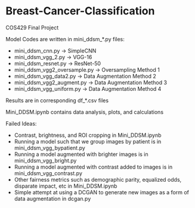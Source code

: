# Breast-Cancer-Classification
COS429 Final Project

Model Codes are written in mini_ddsm_\*.py files:
- mini_ddsm_cnn.py -> SimpleCNN
- mini_ddsm_vgg_2.py -> VGG-16
- mini_ddsm_resnet.py -> ResNet-50
- mini_ddsm_vgg2_oversample.py -> Oversampling Method 1
- mini_ddsm_vgg_data2.py -> Data Augmentation Method 2
- mini_ddsm_vgg2_augment.py -> Data Augmentation Method 3
- mini_ddsm_vgg_uniform.py -> Data Augmentation Method 4

Results are in corresponding df_\*.csv files

Mini_DDSM.ipynb contains data analysis, plots, and calculations

Failed Ideas:
- Contrast, brightness, and ROI cropping in Mini_DDSM.ipynb 
- Running a model such that we group images by patient is in mini_ddsm_vgg_bypatient.py
- Running a model augmented with brighter images is in mini_ddsm_vgg_bright.py
- Running a model augmented with contrast added to images is in mini_ddsm_vgg_contrast.py
- Other fairness metrics such as demographic parity, equalized odds, disparate impact, etc in Mini_DDSM.ipynb
- Simple attempt at using a DCGAN to generate new images as a form of data augmentation in dcgan.py
